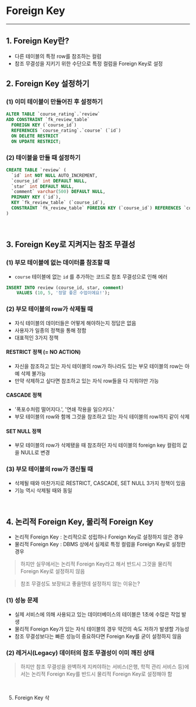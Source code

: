 # Foreign Key
********
## 1. Foreign Key란?
* 다른 테이블의 특정 row를 참조하는 컬럼
* 참조 무결성을 지키기 위한 수단으로 특정 컬럼을 Foreign Key로 설정


## 2. Foreign Key 설정하기
### (1) 이미 테이블이 만들어진 후 설정하기
```sql
ALTER TABLE `course_rating`.`review` 
ADD CONSTRAINT `fk_review_table`
  FOREIGN KEY (`course_id`)
  REFERENCES `course_rating`.`course` (`id`)
  ON DELETE RESTRICT
  ON UPDATE RESTRICT;
```

### (2) 테이블을 만들 때 설정하기
```sql
CREATE TABLE `review` (
  `id` int NOT NULL AUTO_INCREMENT,
  `course_id` int DEFAULT NULL,
  `star` int DEFAULT NULL,
  `comment` varchar(500) DEFAULT NULL,
  PRIMARY KEY (`id`),
  KEY `fk_review_table` (`course_id`),
  CONSTRAINT `fk_review_table` FOREIGN KEY (`course_id`) REFERENCES `course` (`id`) ON DELETE RESTRICT ON UPDATE RESTRICT
) 
```
<br>

## 3. Foreign Key로 지켜지는 참조 무결성
### (1) 부모 테이블에 없는 데이터를 참조할 때
* `course` 테이블에 없는 `id` 를 추가하는 코드로 참조 무결성으로 인해 에러 
```sql
INSERT INTO review (course_id, star, comment)
	VALUES (10, 5, '정말 좋은 수업이에요!');
```

### (2) 부모 테이블의 row가 삭제될 때 
* 자식 테이블의 데이터들은 어떻게 해야하는지 정답은 없음
* 사용자가 일종의 정책을 통해 정함
* 대표적인 3가지 정책
#### RESTRICT 정책 (= NO ACTION)
* 자신을 참조하고 있는 자식 테이블의 row가 하나라도 있는 부모 테이블의 row는 아예 삭제 불가능
* 만약 삭제하고 싶다면 참조하고 있는 자식 row들을 다 지워야만 가능


#### CASCADE 정책
* '폭포수처럼 떨어지다.', '연쇄 작용을 일으키다.'
* 부모 테이블의 row와 함께 그것을 참조하고 있는 자식 테이블의 row까지 같이 삭제

#### SET NULL 정책
* 부모 테이블의 row가 삭제됐을 때 참조하던 자식 테이블의 foreign key 컬럼의 값을 NULL로 변경


### (3) 부모 테이블의 row가 갱신될 때
* 삭제될 때와 마찬가지로 RESTRICT, CASCADE, SET NULL 3가지 정책이 있음
* 기능 역시 삭제될 때와 동일

<br>

## 4. 논리적 Foreign Key, 물리적 Foreign Key
* 논리적 Foreign Key : 논리적으로 성립하나 Foreign Key로 설정하지 않은 경우
* 물리적 Foreign Key : DBMS 상에서 실제로 특정 컬럼을 Foreign Key로 설정한 경우

> 하지만 실무에서는 논리적 Foreign Key라고 해서 반드시 그것을 물리적 Foreign Key로 설정하지 않음

> 참조 무결성도 보장되고 좋을텐데 설정하지 않는 이유는?

### (1) 성능 문제
* 실제 서비스에 의해 사용되고 있는 데이터베이스의 테이블은 1초에 수많은 작업 발생
* 물리적 Foreign Key가 있는 자식 테이블의 경우 약간의 속도 저하가 발생할 가능성
* 참조 무결성보다는 빠른 성능이 중요하다면 Foreign Key를 굳이 설정하지 않음



### (2) 레거시(Legacy) 데이터의 참조 무결성이 이미 깨진 상태


> 하지만 참조 무결성을 완벽하게 지켜야하는 서비스(은행, 학적 관리 서비스 등)에서는 논리적 Foreign Key를 반드시 물리적 Foreign Key로 설정해야 함

<br>


5. Foreign Key 삭